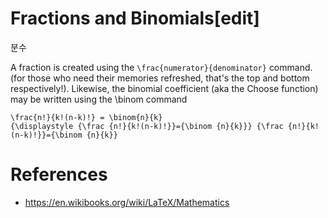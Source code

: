 
# Fractions and Binomials[edit]

분수

A fraction is created using the `\frac{numerator}{denominator}` command. 
(for those who need their memories refreshed, that's the top and bottom respectively!). Likewise, the binomial coefficient (aka the Choose function) may be written using the \binom command

```
\frac{n!}{k!(n-k)!} = \binom{n}{k}
{\displaystyle {\frac {n!}{k!(n-k)!}}={\binom {n}{k}}} {\frac {n!}{k!(n-k)!}}={\binom {n}{k}}
```



# References

+ <https://en.wikibooks.org/wiki/LaTeX/Mathematics>